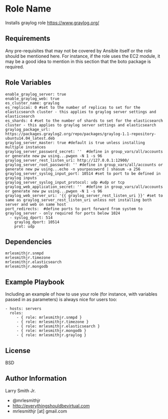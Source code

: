 Role Name
=========

Installs graylog role https://www.graylog.org/

Requirements
------------

Any pre-requisites that may not be covered by Ansible itself or the role should be mentioned here. For instance, if the role uses the EC2 module, it may be a good idea to mention in this section that the boto package is required.

Role Variables
--------------

````
enable_graylog_server: true
enable_graylog_web: true
es_cluster_name: graylog
es_replicas: 0 #set to the number of replicas to set for the elasticsearch cluster - this applies to graylog server settings and elasticsearch
es_shards: 4 #set to the number of shards to set for the elasticsearch cluster - this applies to graylog server settings and elasticsearch
graylog_package_url: https://packages.graylog2.org/repo/packages/graylog-1.1-repository-ubuntu14.04_latest.deb
graylog_server_master: true #default is true unless installing multiple instances
graylog_server_password_secret: ''  #define in group_vars/all/accounts or generate new pw using...pwgen -N 1 -s 96
graylog_server_rest_listen_uri: http://127.0.0.1:12900/
graylog_server_root_password: '' #define in group_vars/all/accounts or generate new pw using...echo -n yourpassword | shasum -a 256
graylog_server_syslog_input_port: 10514 #set to port to be defined in graylog inputs
graylog_server_syslog_input_protocol: udp #udp or tcp
graylog_web_application_secret: ''  #define in group_vars/all/accounts or generate new pw using...pwgen -N 1 -s 96
graylog_web_server_uri: '{{ graylog_server_rest_listen_uri }}' #set to same as graylog_server_rest_listen_uri unless not installing both server and web on same host
port_redirects:  #define ports to port forward from system to graylog_server - only required for ports below 1024
  - syslog_dport: 514
    graylog_dport: 10514
    prot: udp
````

Dependencies
------------

````
mrlesmithjr.snmpd
mrlesmithjr.timezone
mrlesmithjr.elasticsearch
mrlesmithjr.mongodb
````

Example Playbook
----------------

Including an example of how to use your role (for instance, with variables passed in as parameters) is always nice for users too:

    - hosts: servers
      roles:
         - { role: mrlesmithjr.snmpd }
         - { role: mrlesmithjr.timezone }
         - { role: mrlesmithjr.elasticsearch }
         - { role: mrlesmithjr.mongodb }
         - { role: mrlesmithjr.graylog }

License
-------

BSD

Author Information
------------------

Larry Smith Jr.
- @mrlesmithjr
- http://everythingshouldbevirtual.com
- mrlesmithjr [at] gmail.com
